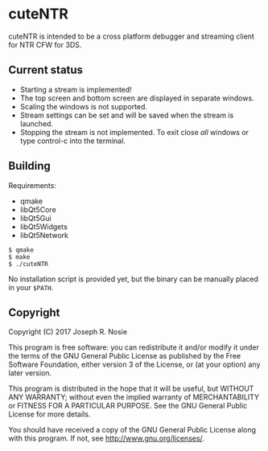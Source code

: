 # cuteNTR

cuteNTR is intended to be a cross platform debugger and streaming client for
NTR CFW for 3DS.

## Current status

- Starting a stream is implemented!
- The top screen and bottom screen are displayed in separate windows.
- Scaling the windows is not supported.
- Stream settings can be set and will be saved when the stream is launched.
- Stopping the stream is not implemented. To exit close _all_ windows or type
  control-c into the terminal.

## Building

Requirements:
- qmake
- libQt5Core
- libQt5Gui
- libQt5Widgets
- libQt5Network

```
$ qmake
$ make
$ ./cuteNTR
```

No installation script is provided yet, but the binary can be manually placed
in your `$PATH`.

## Copyright

Copyright (C) 2017 Joseph R. Nosie

This program is free software: you can redistribute it and/or modify it under
the terms of the GNU General Public License as published by the Free Software
Foundation, either version 3 of the License, or (at your option) any later
version.

This program is distributed in the hope that it will be useful, but WITHOUT ANY
WARRANTY; without even the implied warranty of MERCHANTABILITY or FITNESS FOR A
PARTICULAR PURPOSE. See the GNU General Public License for more details.

You should have received a copy of the GNU General Public License along with
this program. If not, see http://www.gnu.org/licenses/.
